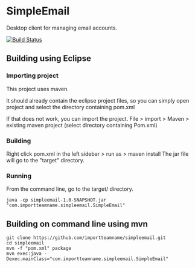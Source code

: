 # SimpleEmail

Desktop client for managing email accounts.

[![Build Status](https://travis-ci.org/importTeamName/simpleemail.svg?branch=master)](https://travis-ci.org/importTeamName/simpleemail)


## Building using Eclipse

### Importing project

This project uses maven.

It should already contain the eclipse project files, so you can simply open
project and select the directory containing pom.xml

If that does not work, you can import the project.
File > import > Maven > existing maven project (select directory containing Pom.xml)

### Building

Right click pom.xml in the left sidebar > run as > maven install
The jar file will go to the "target" directory.


### Running

From the command line, go to the target/ directory.
```
java -cp simpleemail-1.0-SNAPSHOT.jar "com.importteamname.simpleemail.SimpleEmail"
```


## Building on command line using mvn

```
git clone https://github.com/importteamname/simpleemail.git
cd simpleemail
mvn -f "pom.xml" package
mvn exec:java -Dexec.mainClass="com.importteamname.simpleemail.SimpleEmail"
```